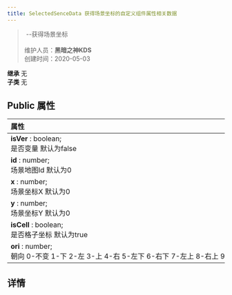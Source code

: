 ```yaml
---
title: SelectedSenceData 获得场景坐标的自定义组件属性相关数据
---
```

>&nbsp;--获得场景坐标<br><br>
>维护人员：**黑暗之神KDS**  
>创建时间：2020-05-03

**继承**  无<br>
**子类**  无<br>
## **Public 属性**
| <div style="width:1000px;text-align:left">属性</div>                                            |
| ----------------------------------------------------------------------------------------------- |
| **isVer** : boolean;<br>是否变量 默认为false                                                    |
| **id** : number;<br>场景地图Id 默认为0                                                          |
| **x** : number;<br>场景坐标X 默认为0                                                            |
| **y** : number;<br>场景坐标Y 默认为0                                                            |
| **isCell** : boolean;<br>是否格子坐标 默认为true                                                |
| **ori** : number;<br>朝向 0-不变 1-下 2-左 3-上 4-右 5-左下 6-右下 7-左上 8-右上 9-随机 默认为0 |



## 详情





